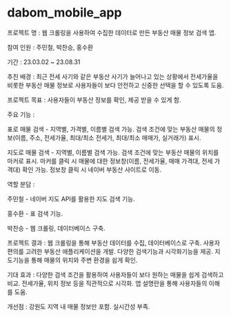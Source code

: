 # dabom_mobile_app

프로젝트 명 : 웹 크롤링을 사용하여 수집한 데이터로 만든 부동산 매물 정보 검색 앱. 

참여 인원 : 주민철, 박찬승, 홍수환

기간 : 23.03.02 ~ 23.08.31

추친 배경 : 최근 전세 사기와 같은 부동산 사기가 늘어나고 있는 상황에서 전세가율을 비롯한 부동산 매물 정보로 사용자들이 보다 안전하고 신중한 선택을 할 수 있도록 도움.

프로젝트 목표 : 사용자들이 부동산 정보를 확인, 제공 받을 수 있게 함.

주요 기능 : 
<img source = "https://github.com/joominchul/dabom_mobile_app/blob/main/%EC%95%B1%20%EC%8B%A4%ED%96%89%ED%99%94%EB%A9%B4.png?raw=true" width = "90%"></img>

표로 매물 검색 - 지역별, 가격별, 이름별 검색 가능. 검색 조건에 맞는 부동산 매물의 정보(이름, 주소, 전세가율, 최대/최소 전세가, 최대/최소 매매가, 실거래가) 표시.

지도로 매물 검색 - 지역별, 이름별 검색 가능. 검색 조건에 맞는 부동산 매물의 위치를 마커로 표시. 마커를 클릭 시 매물에 대한 정보창(이름, 전세가율, 매매 가격대, 전세 가격대) 확인 가능. 정보창 클릭 시 네이버 부동산 사이트로 이동. 

역할 분담 : 

주민철 - 네이버 지도 API를 활용한 지도 검색 기능.

홍수환 - 표 검색 기능.

박찬승 - 웹 크롤링, 데이터베이스 구축.

프로젝트 결과 : 웹 크롤링을 통해 부동산 데이터를 수집, 데이터베이스로 구축. 사용자 편의를 고려한 부동산 애플리케이션을 개발. 다양한 검색기능과 시각화기능을 제공. 지도기능을 통해 매물의 위치와 주변 환경을 쉽게 확인.

기대 효과 : 다양한 검색 조건을 활용하여 사용자들이 보다 원하는 매물을 쉽게 검색하고 비교. 전세가율, 위치 정보 등을 직관적으로 시각화. 앱 설명란을 통해 사용자들의 이해를 도움.

개선점 : 강원도 지역 내 매물 정보만 포함. 실시간성 부족. 
